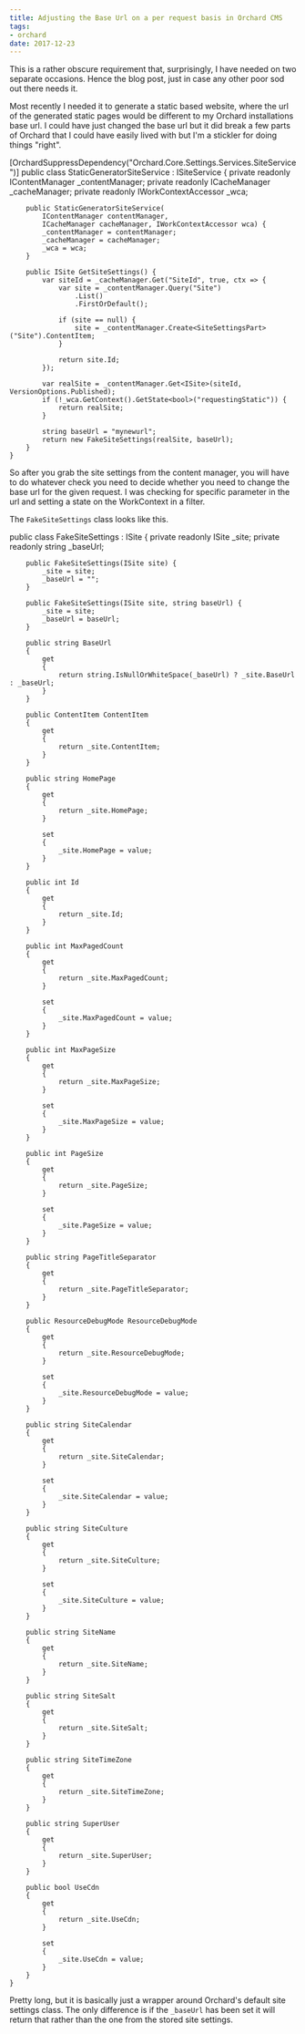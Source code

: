 ```yaml
---
title: Adjusting the Base Url on a per request basis in Orchard CMS
tags:
- orchard
date: 2017-12-23
---
```

This is a rather obscure requirement that, surprisingly, I have needed on two separate occasions. Hence the blog post, just in case any other poor sod out there needs it.

Most recently I needed it to generate a static based website, where the url of the generated static pages would be different to my Orchard installations base url. I could have just changed the base url but it did break a few parts of Orchard that I could have easily lived with but I'm a stickler for doing things "right". 

[OrchardSuppressDependency("Orchard.Core.Settings.Services.SiteService")]
    public class StaticGeneratorSiteService : ISiteService {
        private readonly IContentManager _contentManager;
        private readonly ICacheManager _cacheManager;
        private readonly IWorkContextAccessor _wca;

        public StaticGeneratorSiteService(
            IContentManager contentManager,
            ICacheManager cacheManager, IWorkContextAccessor wca) {
            _contentManager = contentManager;
            _cacheManager = cacheManager;
            _wca = wca;
        }

        public ISite GetSiteSettings() {
            var siteId = _cacheManager.Get("SiteId", true, ctx => {
                var site = _contentManager.Query("Site")
                    .List()
                    .FirstOrDefault();

                if (site == null) {
                    site = _contentManager.Create<SiteSettingsPart>("Site").ContentItem;
                }

                return site.Id;
            });

            var realSite = _contentManager.Get<ISite>(siteId, VersionOptions.Published);
            if (!_wca.GetContext().GetState<bool>("requestingStatic")) {
                return realSite;
            }

            string baseUrl = "mynewurl";
            return new FakeSiteSettings(realSite, baseUrl);
        }
    }

So after you grab the site settings from the content manager, you will have to do whatever check you need to decide whether you need to change the base url for the given request. I was checking for specific parameter in the url and setting a state on the WorkContext in a filter.

The `FakeSiteSettings` class looks like this.

public class FakeSiteSettings : ISite {
        private readonly ISite _site;
        private readonly string _baseUrl;

        public FakeSiteSettings(ISite site) {
            _site = site;
            _baseUrl = "";
        }

        public FakeSiteSettings(ISite site, string baseUrl) {
            _site = site;
            _baseUrl = baseUrl;
        }

        public string BaseUrl
        {
            get
            {
                return string.IsNullOrWhiteSpace(_baseUrl) ? _site.BaseUrl : _baseUrl;
            }
        }

        public ContentItem ContentItem
        {
            get
            {
                return _site.ContentItem;
            }
        }

        public string HomePage
        {
            get
            {
                return _site.HomePage;
            }

            set
            {
                _site.HomePage = value;
            }
        }

        public int Id
        {
            get
            {
                return _site.Id;
            }
        }

        public int MaxPagedCount
        {
            get
            {
                return _site.MaxPagedCount;
            }

            set
            {
                _site.MaxPagedCount = value;
            }
        }

        public int MaxPageSize
        {
            get
            {
                return _site.MaxPageSize;
            }

            set
            {
                _site.MaxPageSize = value;
            }
        }

        public int PageSize
        {
            get
            {
                return _site.PageSize;
            }

            set
            {
                _site.PageSize = value;
            }
        }

        public string PageTitleSeparator
        {
            get
            {
                return _site.PageTitleSeparator;
            }
        }

        public ResourceDebugMode ResourceDebugMode
        {
            get
            {
                return _site.ResourceDebugMode;
            }

            set
            {
                _site.ResourceDebugMode = value;
            }
        }

        public string SiteCalendar
        {
            get
            {
                return _site.SiteCalendar;
            }

            set
            {
                _site.SiteCalendar = value;
            }
        }

        public string SiteCulture
        {
            get
            {
                return _site.SiteCulture;
            }

            set
            {
                _site.SiteCulture = value;
            }
        }

        public string SiteName
        {
            get
            {
                return _site.SiteName;
            }
        }

        public string SiteSalt
        {
            get
            {
                return _site.SiteSalt;
            }
        }

        public string SiteTimeZone
        {
            get
            {
                return _site.SiteTimeZone;
            }
        }

        public string SuperUser
        {
            get
            {
                return _site.SuperUser;
            }
        }

        public bool UseCdn
        {
            get
            {
                return _site.UseCdn;
            }

            set
            {
                _site.UseCdn = value;
            }
        }
    }

Pretty long, but it is basically just a wrapper around Orchard's default site settings class. The only difference is if the `_baseUrl` has been set it will return that rather than the one from the stored site settings.